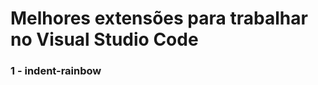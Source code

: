 <h1>Melhores extensões para trabalhar no Visual Studio Code</h1>

<h3>1 - indent-rainbow</h3>
<img src="https://raw.githubusercontent.com/oderwat/vscode-indent-rainbow/master/assets/example.png" alt="">
